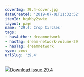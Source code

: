 ```yaml
---
coverImg: 29.4-cover.jpg
dateCreated: '2019-07-01T11:32:52'
itemId: bcphby2swke
layout: page
name: '29.4: Crop Circles'
tags:
- hasAuthor: dreamnetwork
- hasTag: dream-network-volume-29
- hasTag: dreamnetwork
type: post
urlSlug: '29.4'
---
```

<img class="card-journal-img" src="../images/29.4-rect.jpg"/><a href="../files/pdfs/Volume_29/29.4_crop_circles.pdf" download="">Download issue 29.4</a>